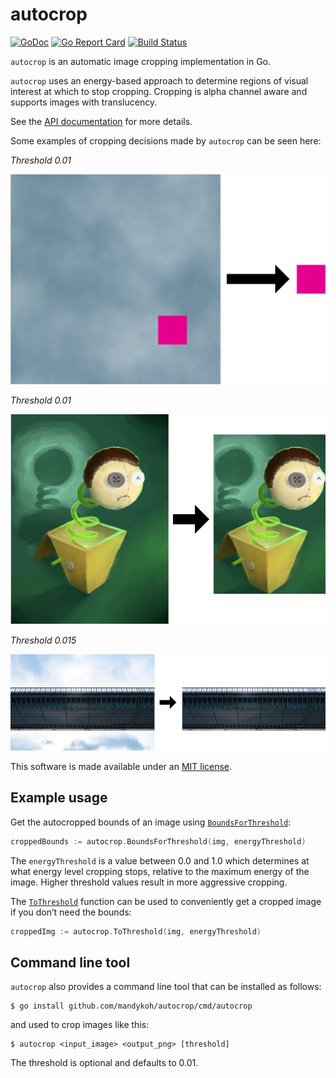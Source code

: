 # autocrop

[![GoDoc](https://godoc.org/github.com/mandykoh/autocrop?status.svg)](https://godoc.org/github.com/mandykoh/autocrop)
[![Go Report Card](https://goreportcard.com/badge/github.com/mandykoh/autocrop)](https://goreportcard.com/report/github.com/mandykoh/autocrop)
[![Build Status](https://travis-ci.org/mandykoh/autocrop.svg?branch=master)](https://travis-ci.org/mandykoh/autocrop)

`autocrop` is an automatic image cropping implementation in Go.

`autocrop` uses an energy-based approach to determine regions of visual interest at which to stop cropping. Cropping is alpha channel aware and supports images with translucency.

See the [API documentation](https://godoc.org/github.com/mandykoh/autocrop) for more details.

Some examples of cropping decisions made by `autocrop` can be seen here:

_Threshold 0.01_

![Example of textured background being cropped from around a pink square](screenshots/crop-example-1.png)

_Threshold 0.01_

![Example of space being cropped away around a character illustration](screenshots/crop-example-2.png)

_Threshold 0.015_

![Example of sky being cropped away around a bridge](screenshots/crop-example-3.png)


This software is made available under an [MIT license](LICENSE).


## Example usage

Get the autocropped bounds of an image using [`BoundsForThreshold`](https://godoc.org/github.com/mandykoh/autocrop#BoundsForThreshold):

```go
croppedBounds := autocrop.BoundsForThreshold(img, energyThreshold)
```

The `energyThreshold` is a value between 0.0 and 1.0 which determines at what energy level cropping stops, relative to the maximum energy of the image. Higher threshold values result in more aggressive cropping.

The [`ToThreshold`](https://godoc.org/github.com/mandykoh/autocrop#ToThreshold) function can be used to conveniently get a cropped image if you don’t need the bounds:

```go
croppedImg := autocrop.ToThreshold(img, energyThreshold)
```

## Command line tool

`autocrop` also provides a command line tool that can be installed as follows:

```
$ go install github.com/mandykoh/autocrop/cmd/autocrop
```

and used to crop images like this:

```
$ autocrop <input_image> <output_png> [threshold]
```

The threshold is optional and defaults to 0.01.
